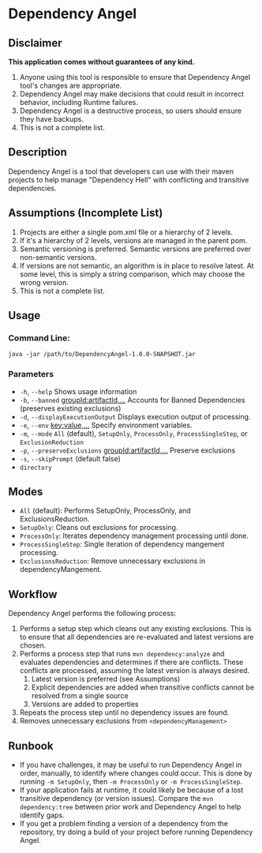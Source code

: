 # Dependency Angel

## Disclaimer
**This application comes without guarantees of any kind.**

1. Anyone using this tool is responsible to ensure that
Dependency Angel tool's changes are appropriate.  
2. Dependency Angel may make decisions that could result
in incorrect behavior, including Runtime failures.
3. Dependency Angel is a destructive process, so users should 
ensure they have backups.
4. This is not a complete list. 

## Description
Dependency Angel is a tool that developers can use with their maven projects to help manage "Dependency Hell" with conflicting and transitive dependencies.

## Assumptions (Incomplete List)
1. Projects are either a single pom.xml file or a hierarchy of 2 levels.
2. If it's a hierarchy of 2 levels, versions are managed in the parent pom.
3. Semantic versioning is preferred.  Semantic versions are preferred over non-semantic versions.
4. If versions are not semantic, an algorithm is in place to resolve latest.  At some level, this is simply a string comparison, which may choose the wrong version.
5. This is not a complete list.

## Usage 
### Command Line:
`java -jar /path/to/DependencyAngel-1.0.0-SNAPSHOT.jar`
### Parameters
* `-h`, `--help` Shows usage information
* `-b`, `--banned` <groupId:artifactId,...> Accounts for Banned Dependencies (preserves existing exclusions)
* `-d`, `--displayExecutionOutput` Displays execution output of processing.
* `-e`, `--env` <key:value,...>
Specify environment variables.
* `-m`, `--mode` `All` (default), `SetupOnly`, `ProcessOnly`, `ProcessSingleStep`, or `ExclusionReduction`
* `-p`, `--preserveExclusions` <groupId:artifactId,...> Preserve exclusions
* `-s`, `--skipPrompt` (default false)
* `directory`

## Modes
* `All` (default): Performs SetupOnly, ProcessOnly, and ExclusionsReduction.
* `SetupOnly`: Cleans out exclusions for processing.
* `ProcessOnly`: Iterates dependency management processing until done.
* `ProcessSingleStep`: Single iteration of dependency mangement processing.
* `ExclusionsReduction`: Remove unnecessary exclusions in dependencyMangement. 

## Workflow
Dependency Angel performs the following process:
1. Performs a setup step which cleans out any existing exclusions.  This is to ensure that all dependencies are re-evaluated and latest versions are chosen.
2. Performs a process step that runs `mvn dependency:analyze` and evaluates dependencies and determines if there are conflicts.  These conflicts are processed, assuming the latest version is always desired.
   1. Latest version is preferred (see Assumptions)
   2. Explicit dependencies are added when transitive conflicts cannot be resolved from a single source
   3. Versions are added to properties
3. Repeats the process step until no dependency issues are found.
4. Removes unnecessary exclusions from `<dependencyManagement>`

## Runbook
* If you have challenges, it may be useful to run Dependency Angel in order, manually, to identify where changes could occur.  This is done by running `-m SetupOnly`, then `-m ProcessOnly` or `-m ProcessSingleStep`. 
* If your application fails at runtime, it could likely be because of a lost transitive dependency (or version issues).  Compare the `mvn dependency:tree` between prior work and Dependency Angel to help identify gaps.
* If you get a problem finding a version of a dependency from the repository, try doing a build of your project before running Dependency Angel.
